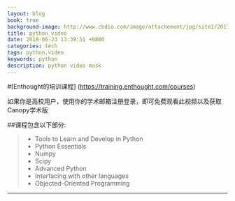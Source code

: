 ```yaml
---
layout: blog
book: true
background-image: http://www.cbdio.com/image/attachement/jpg/site2/20170810/f04da2247c301af63d0815.jpg
title: python_video
date: 2018-06-23 13:39:51 +0800
categories: tech
tags: python,video
keywords: python
description: python video mask
---
```

#[Enthought的培训课程] (https://training.enthought.com/courses)

如果你是高校用户，使用你的学术邮箱注册登录，即可免费观看此视频以及获取Canopy学术版

##课程包含以下部分: 
> * Tools to Learn and Develop in Python
> * Python Essentials
> * Numpy
> * Scipy
> * Advanced Python
> * Interfacing with other languages
> * Objected-Oriented Programming

---
